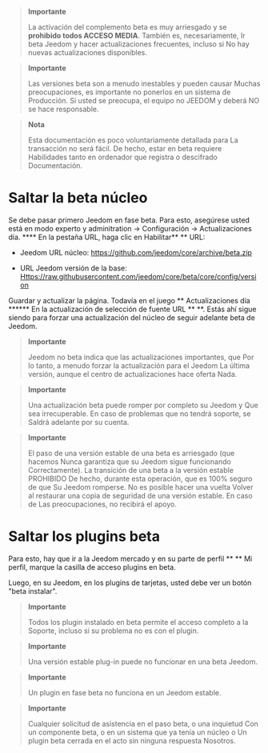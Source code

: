 > **Importante**
>
> La activación del complemento beta es muy arriesgado y se
> **prohibido todos ACCESO MEDIA**. También es, necesariamente,
> Ir beta Jeedom y hacer actualizaciones frecuentes, incluso si
> No hay nuevas actualizaciones disponibles.

> **Importante**
>
> Las versiones beta son a menudo inestables y pueden causar
> Muchas preocupaciones, es importante no ponerlos en un sistema de
> Producción. Si usted se preocupa, el equipo no JEEDOM y deberá
> NO se hace responsable.

> **Nota**
>
> Esta documentación es poco voluntariamente detallada para
> La transacción no será fácil. De hecho, estar en beta requiere
> Habilidades tanto en ordenador que registra o descifrado
> Documentación.

Saltar la beta núcleo
======================

Se debe pasar primero Jeedom en fase beta. Para esto, asegúrese
usted está en modo experto y adminitration → Configuración → Actualizaciones
día. **** En la pestaña URL, haga clic en Habilitar** ** URL:

-   Jeedom URL núcleo: <https://github.com/jeedom/core/archive/beta.zip>

-   URL Jeedom versión de la base:
    <Https://raw.githubusercontent.com/jeedom/core/beta/core/config/version>

Guardar y actualizar la página. Todavía en el juego ** Actualizaciones
día ****** En la actualización de selección de fuente URL ** **. Estás ahí
sigue siendo para forzar una actualización del núcleo de seguir adelante
beta de Jeedom.

> **Importante**
>
> Jeedom no beta indica que las actualizaciones importantes, que
> Por lo tanto, a menudo forzar la actualización para el Jeedom
> La última versión, aunque el centro de actualizaciones hace oferta
> Nada.

> **Importante**
>
> Una actualización beta puede romper por completo su Jeedom y
> Que sea irrecuperable. En caso de problemas que no tendrá soporte, se
> Saldrá adelante por su cuenta.

> **Importante**
>
> El paso de una versión estable de una beta es arriesgado (que hacemos
> Nunca garantiza que su Jeedom sigue funcionando
> Correctamente). La transición de una beta a la versión estable
> PROHIBIDO De hecho, durante esta operación, que es 100% seguro de que
> Su Jeedom romperse. No es posible hacer una vuelta
> Volver al restaurar una copia de seguridad de una versión estable. En caso de
> Las preocupaciones, no recibirá el apoyo.

Saltar los plugins beta
==========================

Para esto, hay que ir a la Jeedom mercado y en su
parte de perfil ** ** Mi perfil, marque la casilla de acceso
plugins en beta.

Luego, en su Jeedom, en los plugins de tarjetas, usted debe
ver un botón "beta instalar".

> **Importante**
>
> Todos los plugin instalado en beta permite el acceso completo a la
> Soporte, incluso si su problema no es con el plugin.

> **Importante**
>
> Una versión estable plug-in puede no funcionar en una beta Jeedom.

> **Importante**
>
> Un plugin en fase beta no funciona en un Jeedom estable.

> **Importante**
>
> Cualquier solicitud de asistencia en el paso beta, o una inquietud
> Con un componente beta, o en un sistema que ya tenía un núcleo o
> Un plugin beta cerrada en el acto sin ninguna respuesta
> Nosotros.
